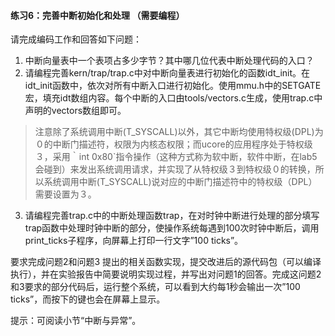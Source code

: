 #### 练习6：完善中断初始化和处理 （需要编程）

请完成编码工作和回答如下问题：

1. 中断向量表中一个表项占多少字节？其中哪几位代表中断处理代码的入口？
2. 请编程完善kern/trap/trap.c中对中断向量表进行初始化的函数idt_init。在idt_init函数中，依次对所有中断入口进行初始化。使用mmu.h中的SETGATE宏，填充idt数组内容。每个中断的入口由tools/vectors.c生成，使用trap.c中声明的vectors数组即可。
 
> 注意除了系统调用中断(T_SYSCALL)以外，其它中断均使用特权级(DPL)为０的中断门描述符，权限为内核态权限；而ucore的应用程序处于特权级３，采用｀int 0x80`指令操作（这种方式称为软中断，软件中断，在lab5会碰到）来发出系统调用请求，并实现了从特权级３到特权级０的转换，所以系统调用中断(T_SYSCALL)说对应的中断门描述符中的特权级（DPL）需要设置为３。

3. 请编程完善trap.c中的中断处理函数trap，在对时钟中断进行处理的部分填写trap函数中处理时钟中断的部分，使操作系统每遇到100次时钟中断后，调用print_ticks子程序，向屏幕上打印一行文字”100 ticks”。

要求完成问题2和问题3 提出的相关函数实现，提交改进后的源代码包（可以编译执行），并在实验报告中简要说明实现过程，并写出对问题1的回答。完成这问题2和3要求的部分代码后，运行整个系统，可以看到大约每1秒会输出一次”100 ticks”，而按下的键也会在屏幕上显示。



提示：可阅读小节“中断与异常”。


